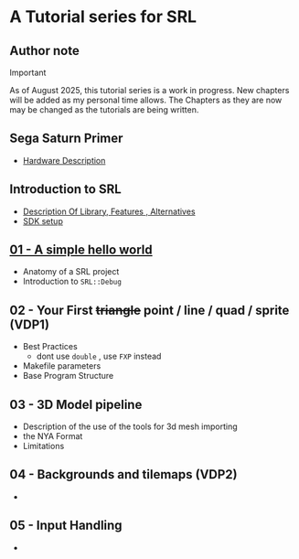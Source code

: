 # A Tutorial series for SRL

## Author note

> [!IMPORTANT]
> As of August 2025, this tutorial series is a work in progress. New chapters will be added as my personal time allows. 
> The Chapters as they are now may be changed as the tutorials are being written.


## Sega Saturn Primer
- [Hardware Description](hardware.md)


## Introduction to SRL
- [Description Of Library, Features , Alternatives](srl_description.md)
- [SDK setup](https://github.com/ReyeMe/SaturnRingLib)


## [01 - A simple hello world](01_hello_world/01_hello_world.md)
- Anatomy of a SRL project
- Introduction to `SRL::Debug`


## 02 - Your First ~~triangle~~ point / line / quad / sprite (VDP1)
- Best Practices
  - dont use `double` , use `FXP` instead
- Makefile parameters
- Base Program Structure


## 03 - 3D Model pipeline
- Description of the use of the tools for 3d mesh importing
- the NYA Format
- Limitations


## 04 - Backgrounds and tilemaps (VDP2)
- 


## 05 - Input Handling
- 
